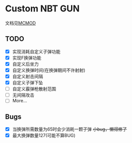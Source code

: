 # Custom NBT GUN

文档见[MCMOD](https://www.mcmod.cn/class/9127.html)

## TODO

- [x] 实现消耗自定义子弹功能
- [x] 实现F换弹功能
- [x] 自定义后坐力
- [x] 自定义换弹时间(在换弹期间不许射射)
- [x] 自定义射击间隔
- [x] 自定义子弹下坠
- [ ] 自定义霰弹枪散射范围
- [ ] 无间隔攻击
- [ ] More...

## Bugs

- [x] 当换弹所需数量为65时会少消耗一颗子弹 ~~小bug，懒得修了~~
- [x] 最大换弹数量127(可能不算BUG)
